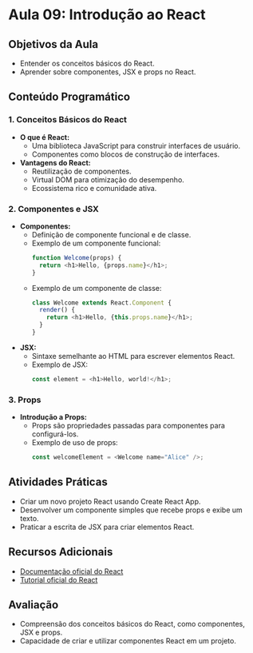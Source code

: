 # Aula 09: Introdução ao React

## Objetivos da Aula

- Entender os conceitos básicos do React.
- Aprender sobre componentes, JSX e props no React.

## Conteúdo Programático

### 1. Conceitos Básicos do React

- **O que é React:**
  - Uma biblioteca JavaScript para construir interfaces de usuário.
  - Componentes como blocos de construção de interfaces.
- **Vantagens do React:**
  - Reutilização de componentes.
  - Virtual DOM para otimização do desempenho.
  - Ecossistema rico e comunidade ativa.

### 2. Componentes e JSX

- **Componentes:**
  - Definição de componente funcional e de classe.
  - Exemplo de um componente funcional:
    ```javascript
    function Welcome(props) {
      return <h1>Hello, {props.name}</h1>;
    }
    ```
  - Exemplo de um componente de classe:
    ```javascript
    class Welcome extends React.Component {
      render() {
        return <h1>Hello, {this.props.name}</h1>;
      }
    }
    ```
- **JSX:**
  - Sintaxe semelhante ao HTML para escrever elementos React.
  - Exemplo de JSX:
    ```javascript
    const element = <h1>Hello, world!</h1>;
    ```

### 3. Props

- **Introdução a Props:**
  - Props são propriedades passadas para componentes para configurá-los.
  - Exemplo de uso de props:
    ```javascript
    const welcomeElement = <Welcome name="Alice" />;
    ```

## Atividades Práticas

- Criar um novo projeto React usando Create React App.
- Desenvolver um componente simples que recebe props e exibe um texto.
- Praticar a escrita de JSX para criar elementos React.

## Recursos Adicionais

- [Documentação oficial do React](https://reactjs.org/docs/getting-started.html)
- [Tutorial oficial do React](https://reactjs.org/tutorial/tutorial.html)

## Avaliação

- Compreensão dos conceitos básicos do React, como componentes, JSX e props.
- Capacidade de criar e utilizar componentes React em um projeto.
